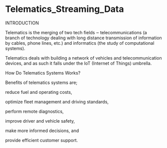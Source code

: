# Telematics_Streaming_Data

INTRODUCTION

Telematics is the merging of two tech fields ‒ telecommunications (a branch of technology dealing with long distance
transmission of information by cables, phone lines, etc.) and informatics (the study of computational systems).

Telematics deals with building a network of vehicles and telecommunication devices, 
and as such it falls under the IoT (Internet of Things) umbrella.

How Do Telematics Systems Works?

Benefits of telematics systems are;

reduce fuel and operating costs,

optimize fleet management and driving standards,

perform remote diagnostics,

improve driver and vehicle safety,

make more informed decisions, and

provide efficient customer support.
